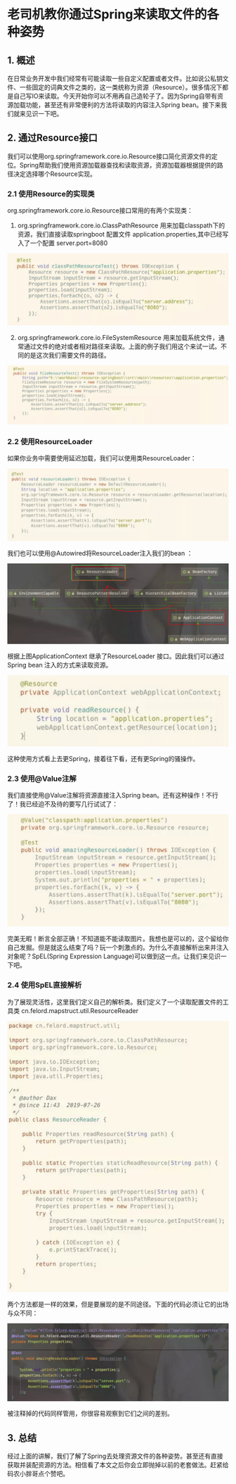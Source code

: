 # 老司机教你通过Spring来读取文件的各种姿势

## 1. 概述

在日常业务开发中我们经常有可能读取一些自定义配置或者文件。比如说公私钥文件、一些固定的词典文件之类的，这一类统称为资源（Resource）。很多情况下都是自己写IO来读取。今天开始你可以不用再自己造轮子了。因为Spring自带有资源加载功能，甚至还有非常便利的方法将读取的内容注入Spring bean。接下来我们就来见识一下吧。

## 2. 通过Resource接口

我们可以使用org.springframework.core.io.Resource接口简化资源文件的定位。Spring帮助我们使用资源加载器查找和读取资源，资源加载器根据提供的路径决定选择哪个Resource实现。



### 2.1 使用Resource的实现类


org.springframework.core.io.Resource接口常用的有两个实现类：



1. org.springframework.core.io.ClassPathResource 用来加载classpath下的资源，我们直接读取springboot 配置文件 application.properties,其中已经写入了一个配置 server.port=8080

![](images/4.png)

2. org.springframework.core.io.FileSystemResource  用来加载系统文件，通常通过文件的绝对或者相对路径来读取。上面的例子我们用这个来试一试。不同的是这次我们需要文件的路径。 

![](images/5.png)


### 2.2 使用ResourceLoader

如果你业务中需要使用延迟加载，我们可以使用类ResourceLoader：


![](images/6.png)



我们也可以使用@Autowired将ResourceLoader注入我们的bean ：

![](images/7.png)



根据上图ApplicationContext 继承了ResourceLoader 接口。因此我们可以通过Spring bean 注入的方式来读取资源。

![](images/8.png)


这种使用方式看上去更Spring，接着往下看，还有更Spring的骚操作。


### 2.3 使用@Value注解

我们直接使用@Value注解将资源直接注入Spring bean。还有这种操作！不行了！我已经迫不及待的要写几行试试了：


![](images/9.png)



完美无暇！断言全部正确！不知道能不能读取图片。我想也是可以的，这个留给你自己发掘。但是就这么结束了吗？玩一个刺激点的。为什么不直接解析出来并注入对象呢？SpEL(Spring Expression Language)可以做到这一点。让我们来见识一下吧。


### 2.4 使用SpEL直接解析

为了展现灵活性，这里我们定义自己的解析类。我们定义了一个读取配置文件的工具类  cn.felord.mapstruct.util.ResourceReader


![](images/10.png)

两个方法都是一样的效果，但是要展现的是不同途径。下面的代码必须让它的出场与众不同：

![](images/11.png)

被注释掉的代码同样管用，你很容易观察到它们之间的差别。

## 3. 总结



经过上面的讲解，我们了解了Spring去处理资源文件的各种姿势。甚至还有直接获取并装配资源的方法。相信看了本文之后你会立即抛掉以前的老套做法。赶紧给码农小胖哥点个赞吧。







